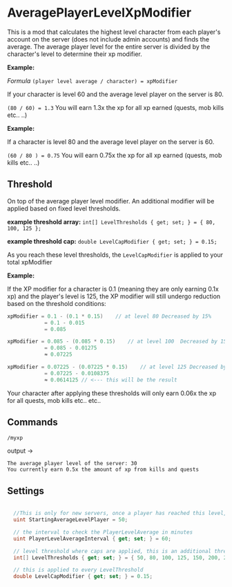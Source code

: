 # AveragePlayerLevelXpModifier

This is a mod that calculates the highest level character from each player's account on the server (does not include admin accounts) and finds the average. The average player level for the entire server is divided by the character's level to determine their xp modifier.

**Example:**

*Formula* `(player level average / character) = xpModifier`

If your character is level 60 and the average level player on the server is 80. 

`(80 / 60) = 1.3` You will earn 1.3x the xp for all xp earned (quests, mob kills etc.. ..)

**Example:**

If a character is level 80 and the average level player on the server is 60.

`(60 / 80 ) = 0.75` You will earn 0.75x the xp for all xp earned (quests, mob kills etc.. ..)


## Threshold

On top of the average player level modifier. An additional modifier will be applied based on fixed level thresholds.

**example threshold array:**
`int[] LevelThresholds { get; set; } = { 80, 100, 125 }; `

**example threshold cap:**
`double LevelCapModifier { get; set; } = 0.15;`

As you reach these level thresholds, the `LevelCapModifier` is applied to your total xpModifier

**Example:** 

If the XP modifier for a character is 0.1 (meaning they are only earning 0.1x xp) and the player's level is 125, the XP modifier will still undergo reduction based on the threshold conditions:

```c#
xpModifier = 0.1 - (0.1 * 0.15)    // at level 80 Decreased by 15%
            = 0.1 - 0.015
            = 0.085

xpModifier = 0.085 - (0.085 * 0.15)    // at level 100  Decreased by 15%
            = 0.085 - 0.01275
            ≈ 0.07225

xpModifier = 0.07225 - (0.07225 * 0.15)    // at level 125 Decreased by 15%
            = 0.07225 - 0.0108375
            ≈ 0.0614125 // <--- this will be the result

```

Your character after applying these thresholds will only earn 0.06x the xp for all quests, mob kills etc.. etc..


## Commands
`/myxp` 

output ->

```
The average player level of the server: 30
You currently earn 0.5x the amount of xp from kills and quests
```

## Settings

```c#
   
  //This is only for new servers, once a player has reached this level, the algorithm will be used instead of this cap
  uint StartingAverageLevelPlayer = 50;
```

```c#
  // the interval to check the PlayerLevelAverage in minutes
  uint PlayerLevelAverageInterval { get; set; } = 60;
```

```c#
  // level threshold where caps are applied, this is an additional threshold to use to increase difficulty of xp earned
  int[] LevelThresholds { get; set; } = { 50, 80, 100, 125, 150, 200, 225 };
```

```c#
  // this is applied to every LevelThreshold 
  double LevelCapModifier { get; set; } = 0.15;
```

  
